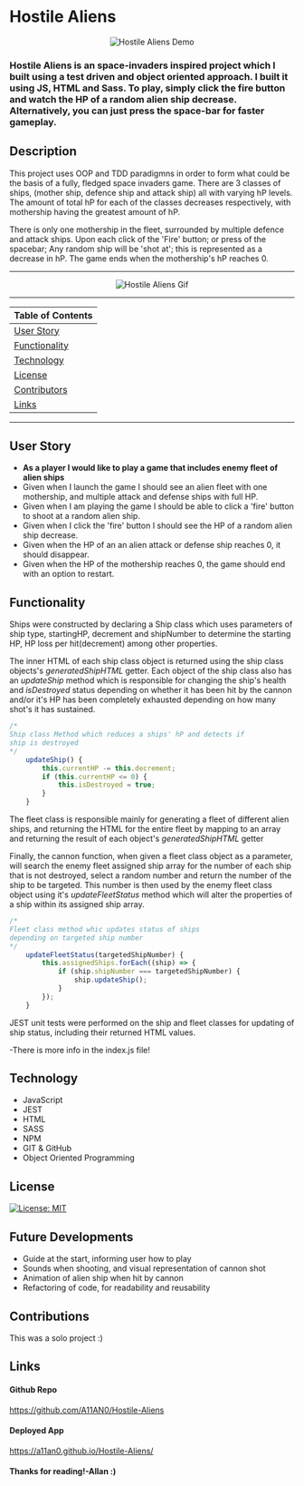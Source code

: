 # Hostile Aliens

<p align="center">
  <img src="./styles/images/stillDemo.png" alt="Hostile Aliens Demo">
</p>

### Hostile Aliens is an space-invaders inspired project which I built using a test driven and object oriented approach. I built it using JS, HTML and Sass. To play, simply click the fire button and watch the HP of a random alien ship decrease. Alternatively, you can just press the space-bar for faster gameplay.

## Description

This project uses OOP and TDD paradigmns in order to form what could be the basis of a fully, fledged space invaders game. There are 3 classes of ships, (mother ship, defence ship and attack ship) all with varying hP levels. The amount of total hP for each of the classes decreases respectively, with mothership having the greatest amount of hP.

There is only one mothership in the fleet, surrounded by multiple defence and attack ships. Upon each click of the 'Fire' button; or press of the spacebar; Any random ship will be 'shot at'; this is represented as a decrease in hP. The game ends when the mothership's hP reaches 0.

---

<p align="center">
  <img src="./styles/images/demo.gif" alt="Hostile Aliens Gif">
</p>

---

| Table of Contents               |
| ------------------------------- |
| [User Story](#UserStory)        |
| [Functionality](#Functionality) |
| [Technology](#Technology)       |
| [License](#License)             |
| [Contributors](#Contributors)   |
| [Links](#Links)                 |

---

## User Story

-   **As a player I would like to play a game that includes enemy fleet of alien ships**
-   Given when I launch the game I should see an alien fleet with one mothership, and multiple attack and defense ships with full HP.
-   Given when I am playing the game I should be able to click a 'fire' button to shoot at a random alien ship.
-   Given when I click the 'fire' button I should see the HP of a random alien ship decrease.
-   Given when the HP of an an alien attack or defense ship reaches 0, it should disappear.
-   Given when the HP of the mothership reaches 0, the game should end with an option to restart.

## Functionality

Ships were constructed by declaring a Ship class which uses parameters of ship type, startingHP, decrement and shipNumber to determine the starting HP, HP loss per hit(decrement) among other properties.

The inner HTML of each ship class object is returned using the ship class objects's _generatedShipHTML_ getter. Each object of the ship class also has an _updateShip_ method which is responsible for changing the ship's health and _isDestroyed_ status depending on whether it has been hit by the cannon and/or it's HP has been completely exhausted depending on how many shot's it has sustained.

```js
/*
Ship class Method which reduces a ships' hP and detects if
ship is destroyed
*/
    updateShip() {
        this.currentHP -= this.decrement;
        if (this.currentHP <= 0) {
            this.isDestroyed = true;
        }
    }
```

The fleet class is responsible mainly for generating a fleet of different alien ships, and returning the HTML for the entire fleet by mapping to an array and returning the result of each object's _generatedShipHTML_ getter

Finally, the cannon function, when given a fleet class object as a parameter, will search the enemy fleet assigned ship array for the number of each ship that is not destroyed, select a random number and return the number of the ship to be targeted. This number is then used by the enemy fleet class object using it's _updateFleetStatus_ method which will alter the properties of a ship within its assigned ship array.

```js
/*
Fleet class method whic updates status of ships
depending on targeted ship number
*/
    updateFleetStatus(targetedShipNumber) {
        this.assignedShips.forEach((ship) => {
            if (ship.shipNumber === targetedShipNumber) {
                ship.updateShip();
            }
        });
    }
```

JEST unit tests were performed on the ship and fleet classes for updating of ship status, including their returned HTML values.

-There is more info in the index.js file!

## Technology

-   JavaScript
-   JEST
-   HTML
-   SASS
-   NPM
-   GIT & GitHub
-   Object Oriented Programming

## License

[![License: MIT](https://img.shields.io/badge/License-MIT-yellow.svg)](https://opensource.org/licenses/MIT)

## Future Developments

-   Guide at the start, informing user how to play
-   Sounds when shooting, and visual representation of cannon shot
-   Animation of alien ship when hit by cannon
-   Refactoring of code, for readability and reusability

## Contributions

This was a solo project :)

## Links

#### Github Repo

https://github.com/A11AN0/Hostile-Aliens

#### Deployed App

https://a11an0.github.io/Hostile-Aliens/

#### Thanks for reading!-Allan :)
